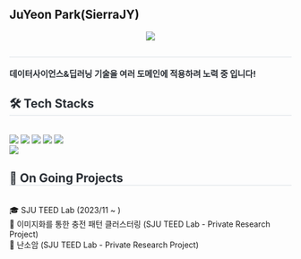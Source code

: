 ## JuYeon Park(SierraJY)

<div align= "center">
    <img src="https://capsule-render.vercel.app/api?type=waving&color=gradient&height=180&text=SierraJY's%20Projects&animation=&fontColor=ffffff&fontSize=60" />
    </div>
    <div style="text-align: left;"> 
    <h2 style="border-bottom: 1px solid #d8dee4; color: #282d33;">  </h2>  
    <div style="font-weight: 700; font-size: 15px; text-align: left; color: #282d33;"> 데이터사이언스&딥러닝 기술을 여러 도메인에 적용하려 노력 중 입니다! </div> 
    </div>
    <div style="text-align: left;">
    <h2 style="border-bottom: 1px solid #d8dee4; color: #282d33;"> 🛠️ Tech Stacks </h2> <br> 
    <div style="margin: ; text-align: left;" "text-align: left;"> <img src="https://img.shields.io/badge/PyTorch-EE4C2C?style=flat&logo=PyTorch&logoColor=white">
          <img src="https://img.shields.io/badge/Python-3776AB?style=flat&logo=Python&logoColor=white">
          <img src="https://img.shields.io/badge/Notion-000000?style=flat&logo=Notion&logoColor=white">
          <img src="https://img.shields.io/badge/Git-F05032?style=flat&logo=Git&logoColor=white">
          <img src="https://img.shields.io/badge/Github-181717?style=flat&logo=Github&logoColor=white">
          <br/><img src="https://img.shields.io/badge/C-A8B9CC?style=flat&logo=C&logoColor=white">
          </div>
    <h2 style="border-bottom: 1px solid #d8dee4; color: #282d33;"> 📌 On Going Projects </h2> <br> 
    <div style="margin: ; text-align: left;" "text-align: left;">
            🎓 SJU TEED Lab (2023/11 ~ ) <br>
            🔋 이미지화를 통한 충전 패턴 클러스터링 (SJU TEED Lab - Private Research Project)<br>
            🏥 난소암 (SJU TEED Lab - Private Research Project)
          </div>
    

